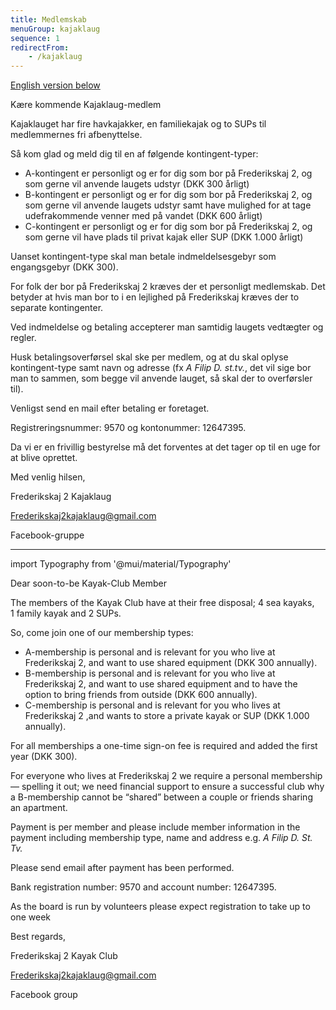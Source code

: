 ```yaml
---
title: Medlemskab
menuGroup: kajaklaug
sequence: 1
redirectFrom:
    - /kajaklaug
---
```

[English version below](#english)

Kære kommende Kajaklaug-medlem

Kajaklauget har fire havkajakker, en familiekajak og to SUPs til medlemmernes fri afbenyttelse.

Så kom glad og meld dig til en af følgende kontingent-typer:

- A-kontingent er personligt og er for dig som bor på Frederikskaj&nbsp;2, og som gerne vil anvende laugets udstyr (DKK&nbsp;300 årligt)
- B-kontingent er personligt og er for dig som bor på Frederikskaj&nbsp;2, og som gerne vil anvende laugets udstyr samt have mulighed for at tage udefrakommende venner med på vandet (DKK&nbsp;600 årligt)
- C-kontingent er personligt og er for dig som bor på Frederikskaj&nbsp;2, og som gerne vil have plads til privat kajak eller SUP (DKK&nbsp;1.000 årligt)

Uanset kontingent-type skal man betale indmeldelsesgebyr som engangsgebyr (DKK&nbsp;300).

For folk der bor på Frederikskaj&nbsp;2 kræves der et personligt medlemskab. Det betyder at hvis man bor to i en lejlighed på Frederikskaj kræves der to separate kontingenter.

Ved indmeldelse og betaling accepterer man samtidig laugets vedtægter og regler.

Husk betalingsoverførsel skal ske per medlem, og at du skal oplyse kontingent-type samt navn og adresse (fx _A Filip D. st.tv._, det vil sige bor man to sammen, som begge vil anvende lauget, så skal der to overførsler til).

Venligst send en mail efter betaling er foretaget.

Registreringsnummer: 9570 og kontonummer: 12647395.

Da vi er en frivillig bestyrelse må det forventes at det tager op til en uge for at blive oprettet.

Med venlig hilsen,

Frederikskaj&nbsp;2 Kajaklaug

[Frederikskaj2kajaklaug@gmail.com](mailto:Frederikskaj2kajaklaug@gmail.com)

<FacebookLink href="https://www.facebook.com/groups/215149142497639/">Facebook-gruppe</FacebookLink>

---

import Typography from '@mui/material/Typography'

<Typography variant="body1" component="p" paragraph><LinkTarget name="english">Dear soon-to-be Kayak-Club Member</LinkTarget></Typography>

The members of the Kayak Club have at their free disposal; 4&nbsp;sea kayaks, 1&nbsp;family kayak and 2&nbsp;SUPs.

So, come join one of our membership types:

- A-membership is personal and is relevant for you who live at Frederikskaj&nbsp;2, and want to use shared equipment (DKK&nbsp;300 annually).
- B-membership is personal and is relevant for you who live at Frederikskaj&nbsp;2, and want to use shared equipment and to have the option to bring friends from outside (DKK&nbsp;600 annually).
- C-membership is personal and is relevant for you who lives at Frederikskaj&nbsp;2 ,and wants to store a private kayak or SUP (DKK&nbsp;1.000 annually).

For all memberships a one-time sign-on fee is required and added the first year (DKK&nbsp;300).

For everyone who lives at Frederikskaj&nbsp;2 we require a personal membership &mdash; spelling it out; we need financial support to ensure a successful club why a B-membership cannot be “shared” between a couple or friends sharing an apartment.

Payment is per member and please include member information in the payment including membership type, name and address e.g. _A Filip D. St. Tv._

Please send email after payment has been performed.

Bank registration number: 9570 and account number: 12647395.

As the board is run by volunteers please expect registration to take up to one week

Best regards,

Frederikskaj&nbsp;2 Kayak Club

[Frederikskaj2kajaklaug@gmail.com](mailto:Frederikskaj2kajaklaug@gmail.com)

<FacebookLink href="https://www.facebook.com/groups/215149142497639/">Facebook group</FacebookLink>
